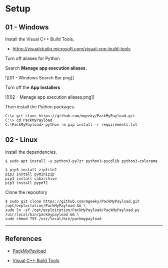 # Setup

## 01 - Windows

Install the Visual C++ Build Tools.

- https://visualstudio.microsoft.com/visual-cpp-build-tools

Turn off aliases for Python

Search **Manage app execution aliases.**

![[01 - Windows Search Bar.png]]

Turn off the **App Installers**

![[02 - Manage app execution aliases.png]]

Then install the Python packages.

```
C:\> git clone https://github.com/mgeeky/PackMyPayload.git
C:\> cd PackMyPayload
C:\PackMyPayload> python -m pip install -r requirements.txt
```

## 02 - Linux

Install the dependencies.

```
$ sudo apt install -y python3-py7zr python3-pycdlib python3-colorama

$ pip3 install zipfile2
pip3 install pyminizip
pip3 install cabarchive
pip3 install pypdf2
```

Clone the repository

```
$ sudo git clone https://github.com/mgeeky/PackMyPayload.git /opt/exploitation/PackMyPayload && \
sudo ln -sf /opt/exploitation/PackMyPayload/PackMyPayload.py /usr/local/bin/packmypayload && \
sudo chmod 755 /usr/local/bin/packmypayload
```

---
## References

- [PackMyPayload](https://github.com/mgeeky/PackMyPayload)

- [Visual C++ Build Tools](https://visualstudio.microsoft.com/visual-cpp-build-tools/)